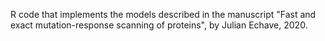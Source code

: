 R code that implements the models described in the manuscript "Fast and exact mutation-response scanning of proteins", by Julian Echave, 2020.  